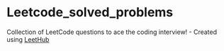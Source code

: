 # Leetcode_solved_problems
Collection of LeetCode questions to ace the coding interview! - Created using [LeetHub](https://github.com/QasimWani/LeetHub)

